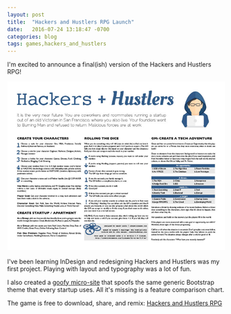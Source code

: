 ```yaml
---
layout: post
title:  "Hackers and Hustlers RPG Launch"
date:   2016-07-24 13:18:47 -0700
categories: blog
tags: games,hackers_and_hustlers
---
```

I'm excited to announce a final(ish) version of the Hackers and Hustlers RPG!

<a href="/game_files/hackers_and_hustlers_rpg.pdf"><img src="/img/hackers_and_hustlers_snapshot.jpg" alt="The Hackers and Hustlers RPG File" /></a>

I've been learning InDesign and redesigning Hackers and Hustlers was my first project. Playing with layout and typography was a lot of fun.

I also created a [goofy micro-site](/hackers_and_hustlers_rpg) that spoofs the same generic Bootstrap theme that every startup uses. All it's missing is a feature comparison chart.

The game is free to download, share, and remix: [Hackers and Hustlers RPG](/game_files/hackers_and_hustlers_rpg.pdf)
